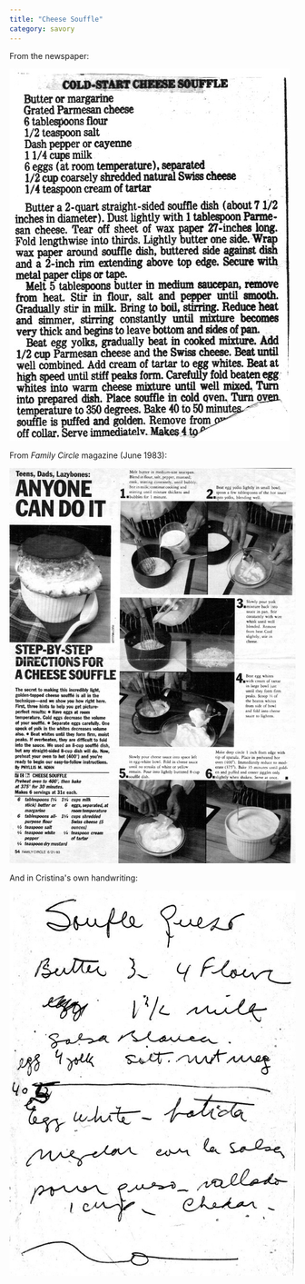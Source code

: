 ```yaml
---
title: "Cheese Souffle"
category: savory
---
```


From the newspaper:

![](/images/recipe-cheese-souffle-news.jpg)

From _Family Circle_ magazine (June 1983):

![](/images/recipe-cheese-souffle-magazine.jpg)

And in Cristina's own handwriting:

![](/images/recipe-cheese-souffle.jpg)

